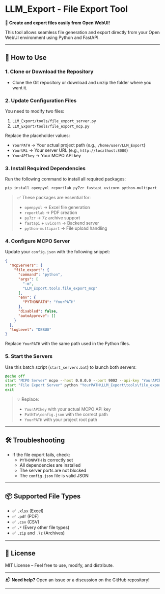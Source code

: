 # LLM_Export - File Export Tool

🚀 **Create and export files easily from Open WebUI!**

This tool allows seamless file generation and export directly from your Open WebUI environment using Python and FastAPI.

---

## 📌 How to Use

### 1. Clone or Download the Repository

- Clone the Git repository or download and unzip the folder where you want it.

### 2. Update Configuration Files

You need to modify two files:

1. `LLM_Export/tools/file_export_server.py`
2. `LLM_Export/tools/file_export_mcp.py`

Replace the placeholder values:

- `YourPATH` → Your actual project path (e.g., `/home/user/LLM_Export`)
- `YourURL` → Your server URL (e.g., `http://localhost:8000`)
- `YourAPIkey` → Your MCPO API key

### 3. Install Required Dependencies

Run the following command to install all required packages:

```bash
pip install openpyxl reportlab py7zr fastapi uvicorn python-multipart
```

> ✅ These packages are essential for:
> - `openpyxl` → Excel file generation
> - `reportlab` → PDF creation
> - `py7zr` → 7z archive support
> - `fastapi` + `uvicorn` → Backend server
> - `python-multipart` → File upload handling

### 4. Configure MCPO Server

Update your `config.json` with the following snippet:

```json
{
  "mcpServers": {
    "file_export": {
      "command": "python",
      "args": [
        "-m",
        "LLM_Export.tools.file_export_mcp"
      ],
      "env": {
        "PYTHONPATH": "YourPATH"
      },
      "disabled": false,
      "autoApprove": []
    }
  },
  "logLevel": "DEBUG"
}
```

Replace `YourPATH` with the same path used in the Python files.

### 5. Start the Servers

Use this batch script (`start_servers.bat`) to launch both servers:

```bat
@echo off
start "MCPO Server" mcpo --host 0.0.0.0 --port 9002 --api-key "YourAPIkey" --config "PathTo\config.json"
start "File Export Server" python "YourPATH\LLM_Export\tools\file_export_server.py" --> Add this line to your MCPO start script
exit
```

> 💡 Replace:
> - `YourAPIkey` with your actual MCPO API key
> - `PathTo\config.json` with the correct path
> - `YourPATH` with your project root path

---

## 🛠️ Troubleshooting

- If the file export fails, check:
  - `PYTHONPATH` is correctly set
  - All dependencies are installed
  - The server ports are not blocked
  - The `config.json` file is valid JSON

---

## 📦 Supported File Types

- ✅ `.xlsx` (Excel)
- ✅ `.pdf` (PDF)
- ✅ `.csv` (CSV)
- ✅ `.*` (Every other file types)
- ✅ `.zip` and `.7z` (Archives)

---

## 📎 License

MIT License – Feel free to use, modify, and distribute.

---

📬 **Need help?** Open an issue or a discussion on the GitHub repository! 

---

